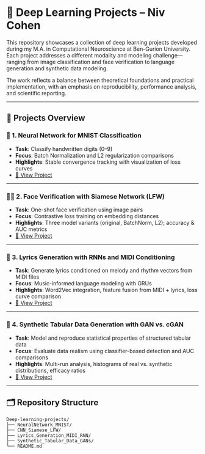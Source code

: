 # 🧠 Deep Learning Projects – Niv Cohen

This repository showcases a collection of deep learning projects developed during my M.A. in Computational Neuroscience at Ben-Gurion University. Each project addresses a different modality and modeling challenge—ranging from image classification and face verification to language generation and synthetic data modeling.

The work reflects a balance between theoretical foundations and practical implementation, with an emphasis on reproducibility, performance analysis, and scientific reporting.

---

## 📁 Projects Overview

### 🔢 1. Neural Network for MNIST Classification

- **Task**: Classify handwritten digits (0–9)
- **Focus**: Batch Normalization and L2 regularization comparisons
- **Highlights**: Stable convergence tracking with visualization of loss curves
- [🔗 View Project](./NeuralNetwork_MNIST)

---

### 🧍‍♂️ 2. Face Verification with Siamese Network (LFW)

- **Task**: One-shot face verification using image pairs
- **Focus**: Contrastive loss training on embedding distances
- **Highlights**: Three model variants (original, BatchNorm, L2); accuracy & AUC metrics
- [🔗 View Project](./CNN_Siamese_LFW)

---

### 🎵 3. Lyrics Generation with RNNs and MIDI Conditioning

- **Task**: Generate lyrics conditioned on melody and rhythm vectors from MIDI files
- **Focus**: Music-informed language modeling with GRUs
- **Highlights**: Word2Vec integration, feature fusion from MIDI + lyrics, loss curve comparison
- [🔗 View Project](./Lyrics_Generation_MIDI_RNN)

---

### 🧾 4. Synthetic Tabular Data Generation with GAN vs. cGAN

- **Task**: Model and reproduce statistical properties of structured tabular data
- **Focus**: Evaluate data realism using classifier-based detection and AUC comparisons
- **Highlights**: Multi-run analysis, histograms of real vs. synthetic distributions, efficacy ratios
- [🔗 View Project](./Synthetic_Tabular_Data_GANs)

---


## 🗂️ Repository Structure

```
Deep-learning-projects/
├── NeuralNetwork_MNIST/
├── CNN_Siamese_LFW/
├── Lyrics_Generation_MIDI_RNN/
├── Synthetic_Tabular_Data_GANs/
└── README.md
```
